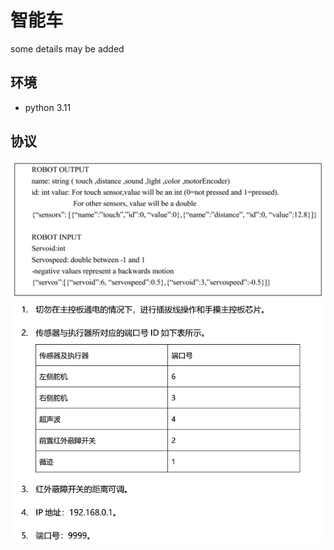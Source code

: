 # 智能车
  some details may be added
## 环境
+ python 3.11
## 协议
![alt text](image-1.png)
![alt text](image.png)
